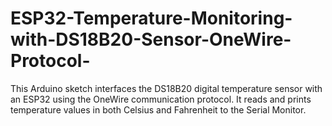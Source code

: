 # ESP32-Temperature-Monitoring-with-DS18B20-Sensor-OneWire-Protocol-
This Arduino sketch interfaces the DS18B20 digital temperature sensor with an ESP32 using the OneWire communication protocol. It reads and prints temperature values in both Celsius and Fahrenheit to the Serial Monitor.
